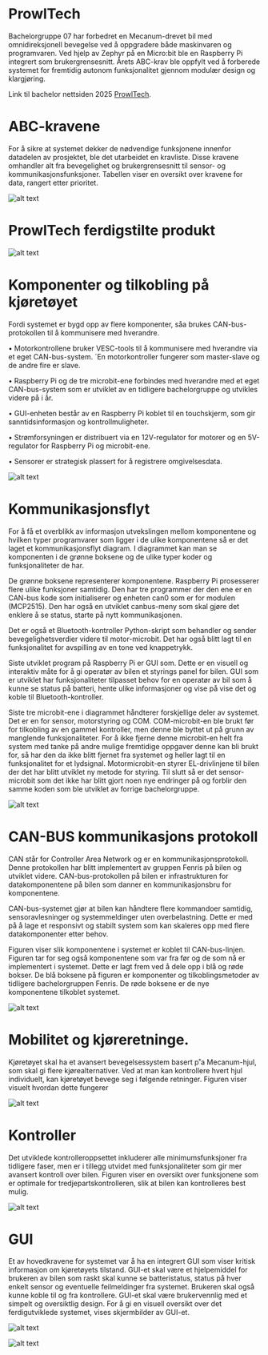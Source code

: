 # ProwlTech
Bachelorgruppe 07 har forbedret en Mecanum-drevet bil med omnidireksjonell bevegelse ved å oppgradere både maskinvaren og programvaren. Ved hjelp av Zephyr på en Micro:bit ble en Raspberry Pi integrert som brukergrensesnitt. Årets ABC-krav ble oppfylt ved å forberede systemet for fremtidig autonom funksjonalitet gjennom modulær design og klargjøring.

Link til bachelor nettsiden 2025 [ProwlTech](https://github.com/Antonio-Cezar/ProwlTech-USN-G07-25).


# ABC-kravene
For å sikre at systemet dekker de nødvendige funksjonene innenfor datadelen av prosjektet, ble det utarbeidet en kravliste. Disse kravene omhandler alt fra bevegelighet og brukergrensesnitt til sensor- og kommunikasjonsfunksjoner. Tabellen viser en oversikt over kravene for data, rangert
etter prioritet.

![alt text](img/IMG_7309.PNG)


# ProwlTech ferdigstilte produkt

![alt text](img/ph.bilv2.jpg)


# Komponenter og tilkobling på kjøretøyet

Fordi systemet er bygd opp av flere komponenter, såa brukes CAN-bus-protokollen til å kommunisere med hverandre. 

• Motorkontrollene bruker VESC-tools til å kommunisere med hverandre via et eget CAN-bus-system. ´En motorkontroller fungerer som master-slave og de andre fire er slave.

• Raspberry Pi og de tre microbit-ene forbindes med hverandre med et eget CAN-bus-system som er utviklet av en tidligere bachelorgruppe og utvikles videre på i år.

• GUI-enheten består av en Raspberry Pi koblet til en touchskjerm, som gir sanntidsinformasjon og kontrollmuligheter.

• Strømforsyningen er distribuert via en 12V-regulator for motorer og en 5V-regulator for Raspberry Pi og microbit-ene.

• Sensorer er strategisk plassert for å registrere omgivelsesdata.

![alt text](img/Bil%20og%20komponent%20modell-Data%20v5.jpg)


# Kommunikasjonsflyt
For å få et overblikk av informasjon utvekslingen mellom komponentene og hvilken typer programvarer som ligger i de ulike komponentene så er det laget et kommunikasjonsflyt diagram. I diagrammet kan man se komponenten i de grønne boksene og de ulike typer koder og funksjonaliteter de har. 

De grønne boksene representerer komponentene. Raspberry Pi prosesserer flere ulike funksjoner samtidig. Den har tre programmer der den ene er en CAN-bus kode som initialiserer og enheten can0 som er for modulen (MCP2515). Den har også en utviklet canbus-meny som skal gjøre det enklere å se status, starte på nytt kommunikasjonen.

Det er også et Bluetooth-kontroller Python-skript som behandler og sender bevegelighetsverdier videre til motor-microbit. Det har også blitt lagt til en funksjonalitet for avspilling av en tone ved knappetrykk.

Siste utviklet program på Raspberry Pi er GUI som. Dette er en visuell og interaktiv måte for å gi operatør av bilen et styrings panel for bilen. GUI som er utviklet har funksjonaliteter tilpasset behov for en operatør av bil som å kunne se status på batteri, hente ulike informasjoner og vise på vise det og koble til Bluetooth-kontroller.

Siste tre microbit-ene i diagrammet håndterer forskjellige deler av systemet. Det er en for sensor, motorstyring og COM. COM-microbit-en ble brukt før for tilkobling av en gammel kontroller, men denne ble byttet ut på grunn av manglende funksjonaliteter. For å ikke fjerne denne microbit-en helt fra system med tanke på andre mulige fremtidige oppgaver denne kan bli brukt for, så har den da ikke blitt fjernet fra systemet og heller lagt til en funksjonalitet for et lydsignal. Motormicrobit-en styrer EL-drivlinjene til bilen der det har blitt utviklet ny metode for styring. Til slutt så er det sensor-microbit som det ikke har blitt gjort noen nye endringer på og forblir den samme koden som ble utviklet av forrige bachelorgruppe.

![alt text](img/kommunikasjonsflyt.jpg)


# CAN-BUS kommunikasjons protokoll
CAN står for Controller Area Network og er en kommunikasjonsprotokoll. Denne protokollen har blitt implementert av gruppen Fenris på bilen og utviklet videre. CAN-bus-protokollen på bilen er infrastrukturen for datakomponentene på bilen som danner en kommunikasjonsbru for komponentene. 

CAN-bus-systemet gjør at bilen kan håndtere flere kommandoer samtidig, sensoravlesninger og systemmeldinger uten overbelastning. Dette er med på å lage et responsivt og stabilt system som kan skaleres opp med flere datakomponenter etter behov.

Figuren viser slik komponentene i systemet er koblet til CAN-bus-linjen. Figuren tar for seg også komponentene som var fra før og de som nå er implementert i systemet. Dette er lagt frem ved å dele opp i blå og røde bokser. De blå boksene på figuren er komponenter og tilkoblingsmetoder av tidligere bachelorgruppen Fenris. De røde boksene er de nye komponentene tilkoblet systemet.


![alt text](img/Komponent%20kobling%20på%20CAN-bus%20v9.jpg)


# Mobilitet og kjøreretninge.

Kjøretøyet skal ha et avansert bevegelsessystem basert p˚a Mecanum-hjul, som skal gi flere kjørealternativer.
Ved at man kan kontrollere hvert hjul individuelt, kan kjøretøyet bevege seg i følgende retninger.
Figuren viser visuelt hvordan dette fungerer

![alt text](img/Modell%20retning%20V2.jpg)


# Kontroller

Det utviklede kontrolleroppsettet inkluderer alle minimumsfunksjoner fra tidligere faser, men er i tillegg utvidet med funksjonaliteter som gir mer avansert kontroll over bilen. Figuren viser en oversikt over funksjonene som er optimale for tredjepartskontrolleren, slik at bilen kan kontrolleres best mulig.

![alt text](img/Controller%20og%20kjøreretninger%20v3.jpg)


# GUI
Et av hovedkravene for systemet var å ha en integrert GUI som viser kritisk informasjon om kjøretøyets tilstand. GUI-et skal være et hjelpemiddel for brukeren av bilen som raskt skal kunne se batteristatus, status på hver enkelt sensor og eventuelle feilmeldinger fra systemet. Brukeren skal også kunne koble til og fra kontrollere. GUI-et skal være brukervennlig med et simpelt og oversiktlig design. For å gi en visuell oversikt over det ferdigutviklede systemet, vises skjermbilder av GUI-et.

![alt text](img/GUI_wireframe_3.png)



![alt text](img/GUI_modell_4.png)